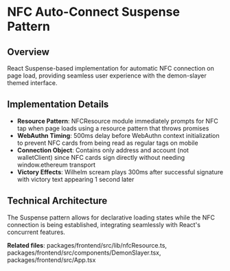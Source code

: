 # NFC Auto-Connect Suspense Pattern

## Overview
React Suspense-based implementation for automatic NFC connection on page load, providing seamless user experience with the demon-slayer themed interface.

## Implementation Details
- **Resource Pattern**: NFCResource module immediately prompts for NFC tap when page loads using a resource pattern that throws promises
- **WebAuthn Timing**: 500ms delay before WebAuthn context initialization to prevent NFC cards from being read as regular tags on mobile
- **Connection Object**: Contains only address and account (not walletClient) since NFC cards sign directly without needing window.ethereum transport
- **Victory Effects**: Wilhelm scream plays 300ms after successful signature with victory text appearing 1 second later

## Technical Architecture
The Suspense pattern allows for declarative loading states while the NFC connection is being established, integrating seamlessly with React's concurrent features.

**Related files**: packages/frontend/src/lib/nfcResource.ts, packages/frontend/src/components/DemonSlayer.tsx, packages/frontend/src/App.tsx